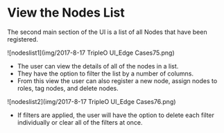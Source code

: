 # View the Nodes List
The second main section of the UI is a list of all Nodes that have been registered.

![nodeslist1](img/2017-8-17 TripleO UI_Edge Cases75.png)
- The user can view the details of all of the nodes in a list.
- They have the option to filter the list by a number of columns.
- From this view the user can also register a new node, assign nodes to roles, tag nodes, and delete nodes.

![nodeslist2](img/2017-8-17 TripleO UI_Edge Cases76.png)
- If filters are applied, the user will have the option to delete each filter individually or clear all of the filters at once.

